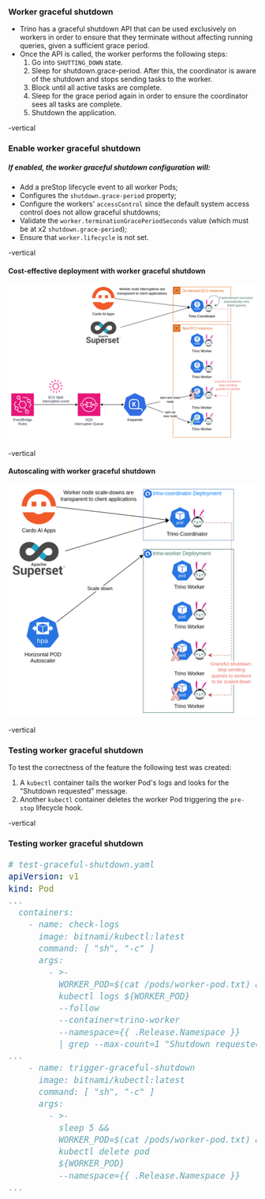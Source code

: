 ### Worker graceful shutdown
* Trino has a graceful shutdown API that can be used exclusively on workers in order to ensure that they terminate without affecting running queries, given a sufficient grace period.
* Once the API is called, the worker performs the following steps:
    1. Go into `SHUTTING_DOWN` state.
    2. Sleep for shutdown.grace-period. After this, the coordinator is aware of the shutdown and stops sending tasks to the worker.
    3. Block until all active tasks are complete.
    4. Sleep for the grace period again in order to ensure the coordinator sees all tasks are complete.
    5. Shutdown the application.

-vertical

### Enable worker graceful shutdown
##### If enabled, the worker graceful shutdown configuration will:
* Add a preStop lifecycle event to all worker Pods;
* Configures the `shutdown.grace-period` property;
* Configure the workers' `accessControl` since the default system access control does not allow graceful shutdowns;
* Validate the `worker.terminationGracePeriodSeconds` value (which must be at x2 `shutdown.grace-period`);
* Ensure that `worker.lifecycle` is not set.

-vertical

#### Cost-effective deployment with worker graceful shutdown

![](./../assets/trino-spot-workers.drawio.png)  <!-- .element width="80%" style="float: none; background-color: white; border: 5px solid white;" title="Trino Spot Workers" -->

-vertical

#### Autoscaling with worker graceful shutdown

![](./../assets/trino-hpa-workers.drawio.png)  <!-- .element width="60%" style="float: none; background-color: white; border: 5px solid white;" title="Trino HPA Workers" -->

-vertical

### Testing worker graceful shutdown
To test the correctness of the feature the following test was created:
1. A `kubectl` container tails the worker Pod's logs and looks for the "Shutdown requested" message.
2. Another `kubectl` container deletes the worker Pod triggering the `pre-stop` lifecycle hook. 

-vertical

### Testing worker graceful shutdown

<div style="font-size: 20px;">


```yaml
# test-graceful-shutdown.yaml
apiVersion: v1
kind: Pod
...
  containers:
    - name: check-logs
      image: bitnami/kubectl:latest
      command: [ "sh", "-c" ]
      args:
        - >-
          WORKER_POD=$(cat /pods/worker-pod.txt) &&
          kubectl logs ${WORKER_POD}
          --follow
          --container=trino-worker
          --namespace={{ .Release.Namespace }}
          | grep --max-count=1 "Shutdown requested"
...
    - name: trigger-graceful-shutdown
      image: bitnami/kubectl:latest
      command: [ "sh", "-c" ]
      args:
        - >-
          sleep 5 &&
          WORKER_POD=$(cat /pods/worker-pod.txt) &&
          kubectl delete pod
          ${WORKER_POD}
          --namespace={{ .Release.Namespace }}
...
```

</div>